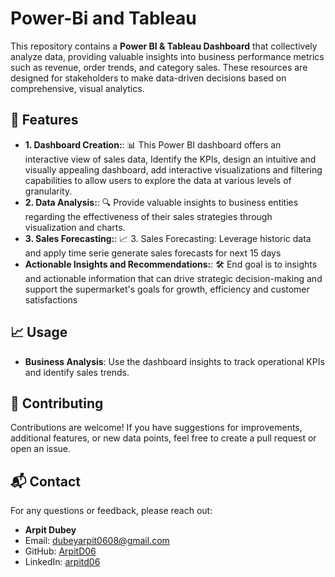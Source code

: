# Power-Bi and Tableau

This repository contains a **Power BI & Tableau Dashboard**  that collectively analyze data, providing valuable insights into business performance metrics such as revenue, order trends, and category sales. These resources are designed for stakeholders to make data-driven decisions based on comprehensive, visual analytics.

## 🚀 Features

- **1. Dashboard Creation:**: 📊 This Power BI dashboard offers an interactive view of sales data, Identify the KPls, design an intuitive and visually  appealing dashboard, add interactive visualizations and filtering capabilities to  allow users to explore the data at various levels of granularity.
- **2. Data Analysis:**: 🔍 Provide valuable insights to business entities regarding the  effectiveness of their sales strategies through visualization and charts.
- **3. Sales Forecasting:**: 📈 3. Sales Forecasting: Leverage historic data and apply time serie  generate sales forecasts for next 15 days 
- **Actionable Insights and Recommendations:**: 🛠️ End goal is to  insights and actionable information that can drive strategic decision-making and support the supermarket's goals for growth, efficiency and customer  satisfactions
     

## 📈 Usage
- **Business Analysis**: Use the dashboard insights to track operational KPIs and identify sales trends.

## 🤝 Contributing
Contributions are welcome! If you have suggestions for improvements, additional features, or new data points, feel free to create a pull request or open an issue.

## 📬 Contact

For any questions or feedback, please reach out:

- **Arpit Dubey**
- Email: [dubeyarpit0608@gmail.com](mailto:dubeyarpit0608@gmail.com)
- GitHub: [ArpitD06](https://github.com/ArpitD06)
- LinkedIn: [arpitd06](https://linkedin.com/in/arpitd06)

